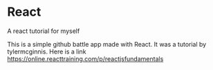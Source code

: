 # React
A react tutorial for myself

This is a simple github battle app made with React. It was a tutorial by tylermcginnis. Here is a link https://online.reacttraining.com/p/reactjsfundamentals
